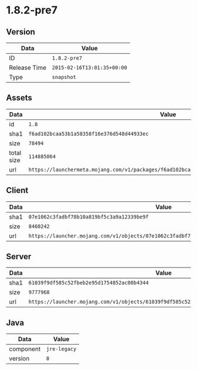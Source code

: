 # 1.8.2-pre7

## Version

|**Data**        | **Value**                 |
|----------------|-------------------------|
| ID   | ```1.8.2-pre7```   |
| Release Time   | ```2015-02-16T13:01:35+00:00```   |
| Type   | ```snapshot```   |

## Assets

|**Data**        | **Value**                 |
|----------------|-------------------------|
| id   | ```1.8```   |
| sha1   | ```f6ad102bcaa53b1a58358f16e376d548d44933ec```   |
| size   | ```78494```   |
| total size  | ```114885064```  |
| url       | ```https://launchermeta.mojang.com/v1/packages/f6ad102bcaa53b1a58358f16e376d548d44933ec/1.8.json``` |

## Client

|**Data**        | **Value**                 |
|----------------|-------------------------|
| sha1   | ```07e1062c3fadbf70b10a819bf5c3a9a12339be9f```   |
| size   | ```8460242```   |
| url       | ```https://launcher.mojang.com/v1/objects/07e1062c3fadbf70b10a819bf5c3a9a12339be9f/client.jar``` |

## Server

|**Data**        | **Value**                 |
|----------------|-------------------------|
| sha1   | ```61039f9df585c52fbeb2e95d1754852ac00b4344```   |
| size   | ```9777968```   |
| url       | ```https://launcher.mojang.com/v1/objects/61039f9df585c52fbeb2e95d1754852ac00b4344/server.jar``` |

## Java

|**Data**        | **Value**                 |
|----------------|-------------------------|
| component   | ```jre-legacy```   |
| version   | ```8```   |